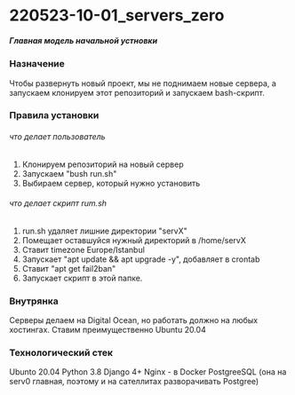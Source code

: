 # 220523-10-01_servers_zero

##### Главная модель начальной устновки

### Назначение

Чтобы развернуть новый проект, мы не поднимаем новые сервера, а запускаем клонируем этот репозиторий и запускаем bash-скрипт.


### Правила установки

###### что делает пользователь

1. Клонируем репозиторий на новый сервер
2. Запускаем "bush run.sh"
3. Выбираем сервер, который нужно установить

###### что делает скрипт rum.sh

1. run.sh удаляет лишние директории "servX"
2. Помещает оставшуйся нужный директорий в /home/servX
3. Ставит timezone Europe/Istanbul
4. Запускает "apt update && apt upgrade -y", добавляет в crontab 
5. Ставит "apt get fail2ban"
6. Запускает скрипт в этой папке.

### Внутрянка

Серверы делаем на Digital Ocean, но работать должно на любых хостингах.
Ставим преимущественно Ubuntu 20.04

### Технологический стек

Ubunto 20.04
Python 3.8
Django 4+
Nginx - в Docker
PostgreeSQL (она на serv0 главная, поэтому и на сателлитах разворачивать Postgree)






